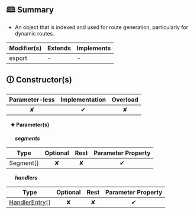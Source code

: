 ## &#128366; Summary

* An object that is indexed and used for route generation, particularly for dynamic routes.

| Modifier(s)                            | Extends                      | Implements                                    |
|----------------------------------------|------------------------------|-----------------------------------------------|
| export | - | - |

## &#128712; Constructor(s)

| Parameter-less                         | Implementation                          | Overload                          |
|:--------------------------------------:|:---------------------------------------:|:---------------------------------:|
| ✘ | ✔ | ✘ |

&nbsp;&nbsp; **&#128966; Parameter(s)**

&nbsp;&nbsp;&nbsp;&nbsp;&nbsp; _**segments**_

| Type                        | Optional                           | Rest                          | Parameter Property                          |
|-----------------------------|:----------------------------------:|:-----------------------------:|:-------------------------------------------:|
| Segment[] | ✘  | ✘ | ✔ |

&nbsp;&nbsp;&nbsp;&nbsp;&nbsp; _**handlers**_

| Type                        | Optional                           | Rest                          | Parameter Property                          |
|-----------------------------|:----------------------------------:|:-----------------------------:|:-------------------------------------------:|
| [HandlerEntry](https://hamedfathi.gitbook.io/aurelia-2-doc-api/router/class/route-recognizer/handlerentry)[] | ✘  | ✘ | ✔ |